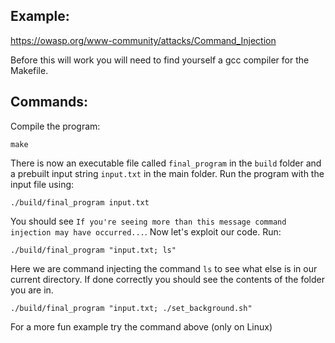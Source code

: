 ## Example: 
https://owasp.org/www-community/attacks/Command_Injection <br />

Before this will work you will need to find yourself a gcc compiler for the Makefile.

## Commands: <br />
Compile the program:
```
make
```
There is now an executable file called `final_program` in the `build` folder and a prebuilt input string `input.txt` in the main folder. Run the program with the input file using:
```
./build/final_program input.txt
```
You should see `If you're seeing more than this message command injection may have occurred...`. Now let's exploit our code. Run:
```
./build/final_program "input.txt; ls"
```
Here we are command injecting the command `ls` to see what else is in our current directory. If done correctly you should see the contents of the folder you are in.

```
./build/final_program "input.txt; ./set_background.sh"
```
For a more fun example try the command above (only on Linux)
